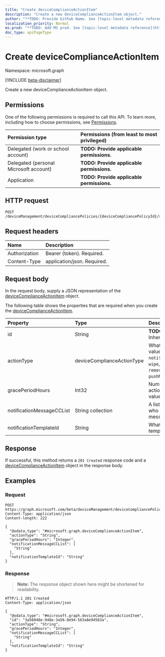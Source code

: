 ```yaml
---
title: "Create deviceComplianceActionItem"
description: "Create a new deviceComplianceActionItem object."
author: "**TODO: Provide Github Name. See [topic-level metadata reference](https://msgo.azurewebsites.net/add/document/guidelines/metadata.html#topic-level-metadata)**"
localization_priority: Normal
ms.prod: "**TODO: Add MS prod. See [topic-level metadata reference](https://msgo.azurewebsites.net/add/document/guidelines/metadata.html#topic-level-metadata)**"
doc_type: apiPageType
---
```


# Create deviceComplianceActionItem
Namespace: microsoft.graph

[!INCLUDE [beta-disclaimer](../../includes/beta-disclaimer.md)]

Create a new deviceComplianceActionItem object.

## Permissions
One of the following permissions is required to call this API. To learn more, including how to choose permissions, see [Permissions](/graph/permissions-reference).

|Permission type|Permissions (from least to most privileged)|
|:---|:---|
|Delegated (work or school account)|**TODO: Provide applicable permissions.**|
|Delegated (personal Microsoft account)|**TODO: Provide applicable permissions.**|
|Application|**TODO: Provide applicable permissions.**|

## HTTP request

<!-- {
  "blockType": "ignored"
}
-->
``` http
POST /deviceManagement/deviceCompliancePolicies/{deviceCompliancePolicyId}/scheduledActionsForRule/{deviceComplianceScheduledActionForRuleId}/scheduledActionConfigurations
```

## Request headers
|Name|Description|
|:---|:---|
|Authorization|Bearer {token}. Required.|
|Content-Type|application/json. Required.|

## Request body
In the request body, supply a JSON representation of the [deviceComplianceActionItem](../resources/devicecomplianceactionitem.md) object.

The following table shows the properties that are required when you create the [deviceComplianceActionItem](../resources/devicecomplianceactionitem.md).

|Property|Type|Description|
|:---|:---|:---|
|id|String|**TODO: Add Description** Inherited from [entity](../resources/entity.md)|
|actionType|deviceComplianceActionType|What action to take. Possible values are: `noAction`, `notification`, `block`, `retire`, `wipe`, `removeResourceAccessProfiles`, `pushNotification`, `remoteLock`.|
|gracePeriodHours|Int32|Number of hours to wait till the action will be enforced. Valid values 0 to 8760|
|notificationMessageCCList|String collection|A list of group IDs to speicify who to CC this notification message to.|
|notificationTemplateId|String|What notification Message template to use|



## Response

If successful, this method returns a `201 Created` response code and a [deviceComplianceActionItem](../resources/devicecomplianceactionitem.md) object in the response body.

## Examples

### Request
<!-- {
  "blockType": "request",
  "name": "create_devicecomplianceactionitem_from_"
}
-->
``` http
POST https://graph.microsoft.com/beta/deviceManagement/deviceCompliancePolicies/{deviceCompliancePolicyId}/scheduledActionsForRule/{deviceComplianceScheduledActionForRuleId}/scheduledActionConfigurations
Content-Type: application/json
Content-length: 222

{
  "@odata.type": "#microsoft.graph.deviceComplianceActionItem",
  "actionType": "String",
  "gracePeriodHours": "Integer",
  "notificationMessageCCList": [
    "String"
  ],
  "notificationTemplateId": "String"
}
```


### Response
>**Note:** The response object shown here might be shortened for readability.
<!-- {
  "blockType": "response",
  "truncated": true,
  "@odata.type": "microsoft.graph.deviceComplianceActionItem"
}
-->
``` http
HTTP/1.1 201 Created
Content-Type: application/json

{
  "@odata.type": "#microsoft.graph.deviceComplianceActionItem",
  "id": "3a56948e-948e-3a56-8e94-563a8e94563a",
  "actionType": "String",
  "gracePeriodHours": "Integer",
  "notificationMessageCCList": [
    "String"
  ],
  "notificationTemplateId": "String"
}
```

